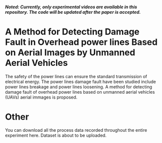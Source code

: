 ##### Noted: Currently, only experimental videos are available in this repository. The code will be updated after the paper is accepted.


# A Method for Detecting Damage Fault in Overhead power lines Based on Aerial Images by Unmanned Aerial Vehicles
The safety of the power lines can ensure the standard transmission of electrical energy.  The power lines damage fault have been studied include power lines breakage and power lines loosening.  A method for detecting damage fault of overhead power lines based on unmanned aerial vehicles (UAVs) aerial immages is proposed.


# Other
You can download all the process data recorded throughout the entire experiment here. Dataset is about to be uploaded.

